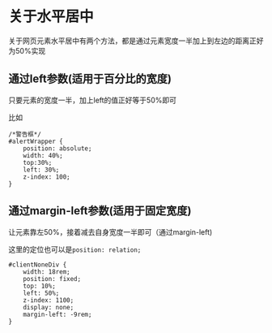 # 关于水平居中

关于网页元素水平居中有两个方法，都是通过元素宽度一半加上到左边的距离正好为50%实现

## 通过left参数(适用于百分比的宽度)

只要元素的宽度一半，加上left的值正好等于50%即可

比如

```
/*警告框*/
#alertWrapper {
    position: absolute;
    width: 40%;
    top:30%;
    left: 30%;
    z-index: 100;
}
```

## 通过margin-left参数(适用于固定宽度)

让元素靠左50%，接着减去自身宽度一半即可（通过margin-left)

这里的定位也可以是`position: relation;`

```
#clientNoneDiv {
    width: 18rem;
    position: fixed;
    top: 10%;
    left: 50%;
    z-index: 1100;
    display: none;
    margin-left: -9rem;
}
```